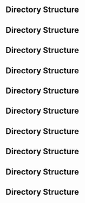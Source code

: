 ## Directory Structure

## Directory Structure

## Directory Structure

## Directory Structure

## Directory Structure

## Directory Structure

## Directory Structure

## Directory Structure

## Directory Structure

## Directory Structure

